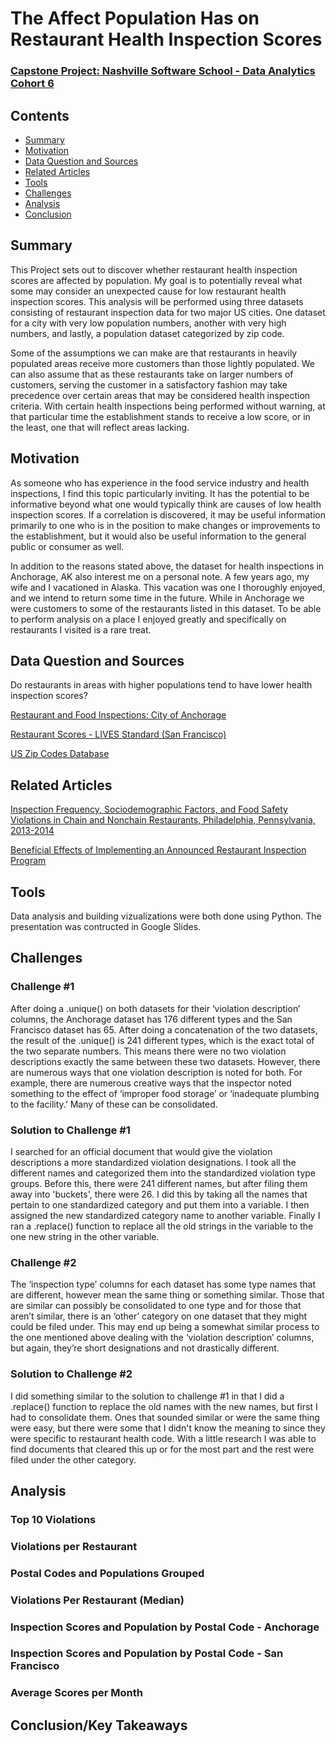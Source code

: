 <h1>The Affect Population Has on Restaurant Health Inspection Scores</h1>
<h3><a href="https://docs.google.com/presentation/d/1fcSwloKtyQkshLHzh34XsCPUezdFL8lItGPbiAqVlMk/edit?usp=sharing">Capstone Project: Nashville Software School - Data Analytics Cohort 6</a></h3>
<h2>Contents</h2>
<ul>
  <li><a href="#Summary">Summary</a></li>
  <li><a href="#Motivation">Motivation</a></li>
  <li><a href="#Data Question and Sources">Data Question and Sources</a></li>
  <li><a href="#Related Articles">Related Articles</a></li>
  <li><a href="#Tools">Tools</a></li>
  <li><a href="#Challenges">Challenges</a></li>
  <li><a href="#Analysis">Analysis</a></li>
  <li><a href="#Conclusion">Conclusion</a></li>
</ul>
<h2 id="Summary">Summary</h2>
<p>This Project sets out to discover whether restaurant health inspection scores are affected by population. My goal is to potentially reveal what some may consider an unexpected cause for low restaurant health inspection scores. This analysis will be performed using three datasets consisting of restaurant inspection data for two major US cities. One dataset for a city with very low population numbers, another with very high numbers, and lastly, a population dataset categorized by zip code.</p>
<p>Some of the assumptions we can make are that restaurants in heavily populated areas receive more customers than those lightly populated. We can also assume that as these restaurants take on larger numbers of customers, serving the customer in a satisfactory fashion may take precedence over certain areas that may be considered health inspection criteria. With certain health inspections being performed without warning, at that particular time the establishment stands to receive a low score, or in the least, one that will reflect areas lacking.</p>
<h2 id="Motivation">Motivation</h2>
<p>As someone who has experience in the food service industry and health inspections, I find this topic particularly inviting. It has the potential to be informative beyond what one would typically think are causes of low health inspection scores.  If a correlation is discovered, it may be useful information primarily to one who is in the position to make changes or improvements to the establishment, but it would also be useful information to the general public or consumer as well.</p>
<p>In addition to the reasons stated above, the dataset for health inspections in Anchorage, AK also interest me on a personal note. A few years ago, my wife and I vacationed in Alaska. This vacation was one I thoroughly enjoyed, and we intend to return some time in the future.  While in Anchorage we were customers to some of the restaurants listed in this dataset. To be able to perform analysis on a place I enjoyed greatly and specifically on restaurants I visited is a rare treat.</p>
<h2 id="Data Question and Sources">Data Question and Sources</h2>
<p>Do restaurants in areas with higher populations tend to have lower 
health inspection scores?</p>
<p><a href="https://data.world/anchorage/restaurant-and-food-inspections">Restaurant and Food Inspections: City of Anchorage</a></p>
<p><a href="https://data.sfgov.org/Health-and-Social-Services/Restaurant-Scores-LIVES-Standard/pyih-qa8i/data">Restaurant Scores - LIVES Standard (San Francisco)</a></p>
<p><a href="https://simplemaps.com/data/us-zips">US Zip Codes Database</a></p>
<h2 id="Related Articles">Related Articles</h2>
<p><a href="https://www.ncbi.nlm.nih.gov/pmc/articles/PMC5349477/">Inspection Frequency, Sociodemographic Factors, and Food Safety Violations in Chain and Nonchain Restaurants, Philadelphia, Pennsylvania, 2013-2014</a></p>
<p><a href="https://www.afdo.org/wp-content/uploads/2020/09/Beneficial-Effects-of-Implementing-an-Announced-Restaurant-Inspection-Program1-1.pdf">Beneficial Effects of Implementing an Announced Restaurant Inspection Program</a></p>
<h2 id="Tools">Tools</h2>
<p>Data analysis and building vizualizations were both done using Python. The presentation was contructed in Google Slides.</p>
<h2 id="Challenges">Challenges</h2>
<h3>Challenge #1</h3>
<p>After doing a .unique() on both datasets for their ‘violation description’ columns, the Anchorage dataset has 176 different types and the San Francisco dataset has 65. After doing a concatenation of the two datasets, the result of the .unique() is 241 different types, which is the exact total of the two separate numbers. This means there were no two violation descriptions exactly the same between these two datasets. However, there are numerous ways that one violation description is noted for both. For example, there are numerous creative ways that the inspector noted something to the effect of ‘improper food storage’ or ‘inadequate plumbing to the facility.’ Many of these can be consolidated.</p>
<h3>Solution to Challenge #1</h3>
<p>I searched for an official document that would give the violation descriptions a more standardized
violation designations. I took all the different names and categorized them into the standardized violation type groups. Before this, there were 241
different names, but after filing them away into 'buckets', there were 26. I did this by taking all the names that pertain to one standardized category and
put them into a variable. I then assigned the new standardized category name to another variable. Finally I ran a .replace() function to replace all the old
strings in the variable to the one new string in the other variable.</p>
<h3>Challenge #2</h3>
<p>The ‘inspection type’ columns for each dataset has some type names that are different, however mean the same thing or something similar. Those that are similar can possibly be consolidated to one type and for those that aren’t similar, there is an ‘other’ category on one dataset that  they might could be filed under. This may end up being a somewhat similar process to the one mentioned above dealing with the ‘violation description’ columns, but again, they’re short designations and not drastically different. </p>
<h3>Solution to Challenge #2</h3>
<p>I did something similar to the solution to challenge #1 in that I did a .replace() function to replace the old names with the new names, but  first I had to consolidate them. Ones that sounded similar or were the same thing were easy, but there were some that I didn't know the meaning to since they were specific to restaurant health code. With a little research I was able to find documents that cleared this up or for the most part and the rest were filed under the other category.</p>
<h2 id="Analysis">Analysis</h2>
<h3>Top 10 Violations</h3>
<!-- Top 10 Violations-->
<h3>Violations per Restaurant</h3>
<!-- Violations per Restaurant Image-->
<h3>Postal Codes and Populations Grouped</h3>
<!-- Postal Codes and Populations Grouped Image-->
<h3>Violations Per Restaurant (Median)</h3>
<!-- Violations Per Restaurant (Median)-->
<h3>Inspection Scores and Population by Postal Code - Anchorage</h3>
<!-- Inspection Scores and Population by Postal Code - Anchorage Image-->
<h3>Inspection Scores and Population by Postal Code - San Francisco</h3>
<!-- Inspection Scores and Population by Postal Code - San Francisco Image-->
<h3>Average Scores per Month</h3>
<h2 id="Conclusion">Conclusion/Key Takeaways</h2>




